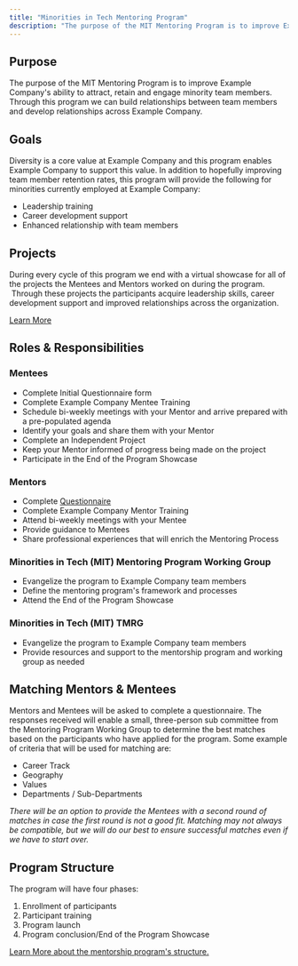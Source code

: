 ```yaml
---
title: "Minorities in Tech Mentoring Program"
description: "The purpose of the MIT Mentoring Program is to improve Example Company's ability to attract, retain and engage minority team members."
---
```


## Purpose

The purpose of the MIT Mentoring Program is to improve Example Company's ability to attract, retain and engage minority team members. Through this program we can build relationships between team members and develop relationships across Example Company.

## Goals

Diversity is a core value at Example Company and this program enables Example Company to support this value. In addition to hopefully improving team member retention rates, this program will provide the following for minorities currently employed at Example Company:

- Leadership training
- Career development support
- Enhanced relationship with team members

## Projects

During every cycle of this program we end with a virtual showcase for all of the projects the Mentees and Mentors worked on during the program.  Through these projects the participants acquire leadership skills, career development support and improved relationships across the organization.

[Learn More](projects/2020/)

## Roles & Responsibilities

### Mentees

- Complete Initial Questionnaire form
- Complete Example Company Mentee Training
- Schedule bi-weekly meetings with your Mentor and arrive prepared with a pre-populated agenda
- Identify your goals and share them with your Mentor
- Complete an Independent Project
- Keep your Mentor informed of progress being made on the project
- Participate in the End of the Program Showcase

### Mentors

- Complete [Questionnaire](https://docs.google.com/forms/d/e/1FAIpQLSctTamiQdaAubr-gDJNNpgwa_xyx7rmDMOmlOszJc5veedKKQ/viewform?vc=0&c=0&w=1)
- Complete Example Company Mentor Training
- Attend bi-weekly meetings with your Mentee
- Provide guidance to Mentees
- Share professional experiences that will enrich the Mentoring Process

### Minorities in Tech (MIT) Mentoring Program Working Group

- Evangelize the program to Example Company team members
- Define the mentoring program's framework and processes
- Attend the End of the Program Showcase

### Minorities in Tech (MIT) TMRG

- Evangelize the program to Example Company team members
- Provide resources and support to the mentorship program and working group as needed

## Matching Mentors & Mentees

Mentors and Mentees will be asked to complete a questionnaire. The responses received will enable a small, three-person sub committee from the Mentoring Program Working Group to determine the best matches based on the participants who have applied for the program. Some example of criteria that will be used for matching are:

- Career Track
- Geography
- Values
- Departments / Sub-Departments

*There will be an option to provide the Mentees with a second round of matches in case the first round is not a good fit. Matching may not always be compatible, but we will do our best to ensure successful matches even if we have to start over.*

## Program Structure

The program will have four phases:

1. Enrollment of participants
1. Participant training
1. Program launch
1. Program conclusion/End of the Program Showcase

[Learn More about the mentorship program's structure.](program-structure/)
